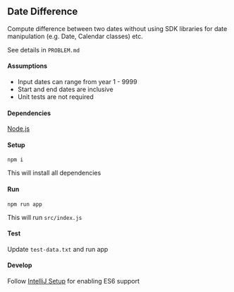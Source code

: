 ## Date Difference

Compute difference between two dates without using SDK libraries for date manipulation (e.g. Date, Calendar classes) etc.

See details in `PROBLEM.md`


#### Assumptions

* Input dates can range from year 1 - 9999
* Start and end dates are inclusive
* Unit tests are not required


#### Dependencies

[Node.js][]


#### Setup

`npm i`

This will install all dependencies


#### Run

`npm run app`

This will run `src/index.js`


#### Test

Update `test-data.txt` and run app


#### Develop

Follow [IntelliJ Setup] for enabling ES6 support



[IntelliJ Setup]: https://blog.jetbrains.com/webstorm/2015/05/ecmascript-6-in-webstorm-transpiling#babelfilewatcher 
[Node.js]: https://nodejs.org/en/download/